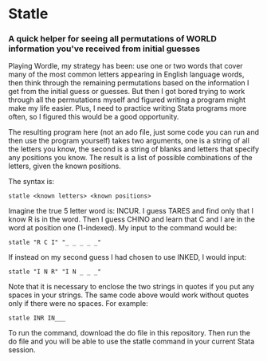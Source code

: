 # Statle
### A quick helper for seeing all permutations of WORLD information you've received from initial guesses

Playing Wordle, my strategy has been: use one or two words that cover many of the most common letters appearing in English language words, then think through the remaining permutations based on the information I get from the initial guess or guesses. But then I got bored trying to work through all the permutations myself and figured writing a program might make my life easier. Plus, I need to practice writing Stata programs more often, so I figured this would be a good opportunity. 

The resulting program here (not an ado file, just some code you can run and then use the program yourself) takes two arguments, one is a string of all the letters you know, the second is a string of blanks and letters that specify any positions you know. The result is a list of possible combinations of the letters, given the known positions.

The syntax is: 

```
statle <known letters> <known positions>
```

Imagine the true 5 letter word is: INCUR. I guess TARES and find only that I know R is in the word. Then I guess CHINO and learn that C and I are in the word at position one (1-indexed). My input to the command would be: 

```
statle "R C I" "_ _ _ _ _" 
```

If instead on my second guess I had chosen to use INKED, I would input: 

```
statle "I N R" "I N _ _ _" 
```

Note that it is necessary to enclose the two strings in quotes if you put any spaces in your strings. The same code above would work without quotes only if there were no spaces. For example: 

```
statle INR IN___ 
```

To run the command, download the do file in this repository. Then run the do file and you will be able to use the statle command in your current Stata session. 
